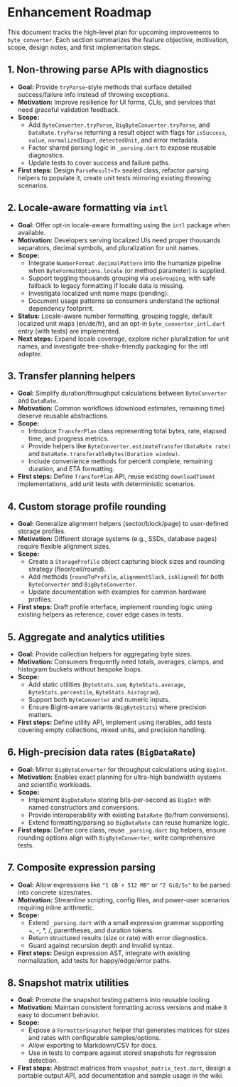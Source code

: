 # Enhancement Roadmap

This document tracks the high-level plan for upcoming improvements to `byte_converter`. Each section summarizes the feature objective, motivation, scope, design notes, and first implementation steps.

## 1. Non-throwing parse APIs with diagnostics

- **Goal:** Provide `tryParse`-style methods that surface detailed success/failure info instead of throwing exceptions.
- **Motivation:** Improve resilience for UI forms, CLIs, and services that need graceful validation feedback.
- **Scope:**
  - Add `ByteConverter.tryParse`, `BigByteConverter.tryParse`, and `DataRate.tryParse` returning a result object with flags for `isSuccess`, `value`, `normalizedInput`, `detectedUnit`, and error metadata.
  - Factor shared parsing logic in `_parsing.dart` to expose reusable diagnostics.
  - Update tests to cover success and failure paths.
- **First steps:** Design `ParseResult<T>` sealed class, refactor parsing helpers to populate it, create unit tests mirroring existing throwing scenarios.

## 2. Locale-aware formatting via `intl`

- **Goal:** Offer opt-in locale-aware formatting using the `intl` package when available.
- **Motivation:** Developers serving localized UIs need proper thousands separators, decimal symbols, and pluralization for unit names.
- **Scope:**
  - Integrate `NumberFormat.decimalPattern` into the humanize pipeline when `ByteFormatOptions.locale` (or method parameter) is supplied.
  - Support toggling thousands grouping via `useGrouping`, with safe fallback to legacy formatting if locale data is missing.
  - Investigate localized unit name maps (pending).
  - Document usage patterns so consumers understand the optional dependency footprint.
- **Status:** Locale-aware number formatting, grouping toggle, default localized unit maps (en/de/fr), and an opt-in `byte_converter_intl.dart` entry (with tests) are implemented.
- **Next steps:** Expand locale coverage, explore richer pluralization for unit names, and investigate tree-shake-friendly packaging for the intl adapter.

## 3. Transfer planning helpers

- **Goal:** Simplify duration/throughput calculations between `ByteConverter` and `DataRate`.
- **Motivation:** Common workflows (download estimates, remaining time) deserve reusable abstractions.
- **Scope:**
  - Introduce `TransferPlan` class representing total bytes, rate, elapsed time, and progress metrics.
  - Provide helpers like `ByteConverter.estimateTransfer(DataRate rate)` and `DataRate.transferableBytes(Duration window)`.
  - Include convenience methods for percent complete, remaining duration, and ETA formatting.
- **First steps:** Define `TransferPlan` API, reuse existing `downloadTimeAt` implementations, add unit tests with deterministic scenarios.

## 4. Custom storage profile rounding

- **Goal:** Generalize alignment helpers (sector/block/page) to user-defined storage profiles.
- **Motivation:** Different storage systems (e.g., SSDs, database pages) require flexible alignment sizes.
- **Scope:**
  - Create a `StorageProfile` object capturing block sizes and rounding strategy (floor/ceil/round).
  - Add methods (`roundToProfile`, `alignmentSlack`, `isAligned`) for both `ByteConverter` and `BigByteConverter`.
  - Update documentation with examples for common hardware profiles.
- **First steps:** Draft profile interface, implement rounding logic using existing helpers as reference, cover edge cases in tests.

## 5. Aggregate and analytics utilities

- **Goal:** Provide collection helpers for aggregating byte sizes.
- **Motivation:** Consumers frequently need totals, averages, clamps, and histogram buckets without bespoke loops.
- **Scope:**
  - Add static utilities (`ByteStats.sum`, `ByteStats.average`, `ByteStats.percentile`, `ByteStats.histogram`).
  - Support both `ByteConverter` and numeric inputs.
  - Ensure BigInt-aware variants (`BigByteStats`) where precision matters.
- **First steps:** Define utility API, implement using iterables, add tests covering empty collections, mixed units, and precision handling.

## 6. High-precision data rates (`BigDataRate`)

- **Goal:** Mirror `BigByteConverter` for throughput calculations using `BigInt`.
- **Motivation:** Enables exact planning for ultra-high bandwidth systems and scientific workloads.
- **Scope:**
  - Implement `BigDataRate` storing bits-per-second as `BigInt` with named constructors and conversions.
  - Provide interoperability with existing `DataRate` (to/from conversions).
  - Extend formatting/parsing so `BigDataRate` can reuse humanize logic.
- **First steps:** Define core class, reuse `_parsing.dart` big helpers, ensure rounding options align with `BigByteConverter`, write comprehensive tests.

## 7. Composite expression parsing

- **Goal:** Allow expressions like `"1 GB + 512 MB"` or `"2 GiB/5s"` to be parsed into concrete sizes/rates.
- **Motivation:** Streamline scripting, config files, and power-user scenarios requiring inline arithmetic.
- **Scope:**
  - Extend `_parsing.dart` with a small expression grammar supporting +, -, \*, /, parentheses, and duration tokens.
  - Return structured results (size or rate) with error diagnostics.
  - Guard against recursion depth and invalid syntax.
- **First steps:** Design expression AST, integrate with existing normalization, add tests for happy/edge/error paths.

## 8. Snapshot matrix utilities

- **Goal:** Promote the snapshot testing patterns into reusable tooling.
- **Motivation:** Maintain consistent formatting across versions and make it easy to document behavior.
- **Scope:**
  - Expose a `FormatterSnapshot` helper that generates matrices for sizes and rates with configurable samples/options.
  - Allow exporting to Markdown/CSV for docs.
  - Use in tests to compare against stored snapshots for regression detection.
- **First steps:** Abstract matrices from `snapshot_matrix_test.dart`, design a portable output API, add documentation and sample usage in the wiki.
